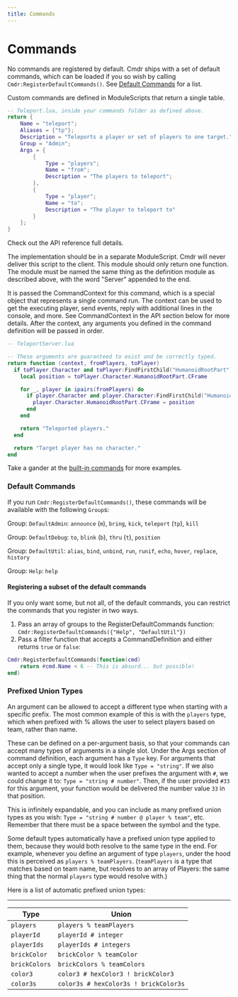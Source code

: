 ```yaml
---
title: Commands
---
```


# Commands

No commands are registered by default. Cmdr ships with a set of default commands, which can be loaded if you so wish by calling `Cmdr:RegisterDefaultCommands()`. See [Default Commands](#default-commands) for a list.

Custom commands are defined in ModuleScripts that return a single table.

```lua
-- Teleport.lua, inside your commands folder as defined above.
return {
	Name = "teleport";
	Aliases = {"tp"};
	Description = "Teleports a player or set of players to one target.";
	Group = "Admin";
	Args = {
		{
			Type = "players";
			Name = "from";
			Description = "The players to teleport";
		},
		{
			Type = "player";
			Name = "to";
			Description = "The player to teleport to"
		}
	};
}
```

Check out the <ApiLink to="Registry.CommandDefinition">API reference</ApiLink> full details.

The implementation should be in a separate ModuleScript. Cmdr will never deliver this script to the client. This module should only return one function. The module must be named the same thing as the definition module as described above, with the word "Server" appended to the end.

It is passed the CommandContext for this command, which is a special object that represents a single command run. The context can be used to get the executing player, send events, reply with additional lines in the console, and more. See CommandContext in the API section below for more details. After the context, any arguments you defined in the command definition will be passed in order.

```lua
-- TeleportServer.lua

-- These arguments are guaranteed to exist and be correctly typed.
return function (context, fromPlayers, toPlayer)
  if toPlayer.Character and toPlayer:FindFirstChild("HumanoidRootPart") then
    local position = toPlayer.Character.HumanoidRootPart.CFrame

    for _, player in ipairs(fromPlayers) do
      if player.Character and player.Character:FindFirstChild("HumanoidRootPart") then
        player.Character.HumanoidRootPart.CFrame = position
      end
    end

    return "Teleported players."
  end

  return "Target player has no character."
end
```

Take a gander at the [built-in commands](https://github.com/evaera/Cmdr/tree/master/Cmdr/BuiltInCommands) for more examples.

### Default Commands
If you run `Cmdr:RegisterDefaultCommands()`, these commands will be available with the following `Group`s:

Group: `DefaultAdmin`: `announce` (`m`), `bring`, `kick`, `teleport` (`tp`), `kill`

Group: `DefaultDebug`: `to`, `blink` (`b`), `thru` (`t`), `position`

Group: `DefaultUtil`: `alias`, `bind`, `unbind`, `run`, `runif`, `echo`, `hover`, `replace`, `history`

Group: `Help`: `help`

#### Registering a subset of the default commands
If you only want some, but not all, of the default commands, you can restrict the commands that you register in two ways.

1. Pass an array of groups to the RegisterDefaultCommands function: `Cmdr:RegisterDefaultCommands({"Help", "DefaultUtil"})`
2. Pass a filter function that accepts a CommandDefinition and either returns `true` or `false`:

```lua
Cmdr:RegisterDefaultCommands(function(cmd)
	return #cmd.Name < 6 -- This is absurd... but possible!
end)
```

### Prefixed Union Types
An argument can be allowed to accept a different type when starting with a specific prefix. The most common example of this is with the `players` type, which when prefixed with % allows the user to select players based on team, rather than name.

These can be defined on a per-argument basis, so that your commands can accept many types of arguments in a single slot. Under the Args section of command definition, each argument has a `Type` key.  For arguments that accept only a single type, it would look like `Type = "string"`. If we also wanted to accept a number when the user prefixes the argument with `#`, we could change it to: `Type = "string # number"`. Then, if the user provided `#33` for this argument, your function would be delivered the number value `33` in that position.

This is infinitely expandable, and you can include as many prefixed union types as you wish: `Type = "string # number @ player % team"`, etc. Remember that there must be a space between the symbol and the type.

Some default types automatically have a prefixed union type applied to them, because they would both resolve to the same type in the end. For example, whenever you define an argument of type `players`, under the hood this is perceived as `players % teamPlayers`. (`teamPlayers` is a type that matches based on team name, but resolves to an array of Players: the same thing that the normal `players` type would resolve with.)

Here is a list of automatic prefixed union types:

-------------------------
| Type | Union |
|------|-------|
| `players` | `players % teamPlayers`
| `playerId` | `playerId # integer`
| `playerIds` | `playerIds # integers`
| `brickColor` | `brickColor % teamColor`
| `brickColors` | `brickColors % teamColors`
| `color3` | `color3 # hexColor3 ! brickColor3`
| `color3s` | `color3s # hexColor3s ! brickColor3s`
